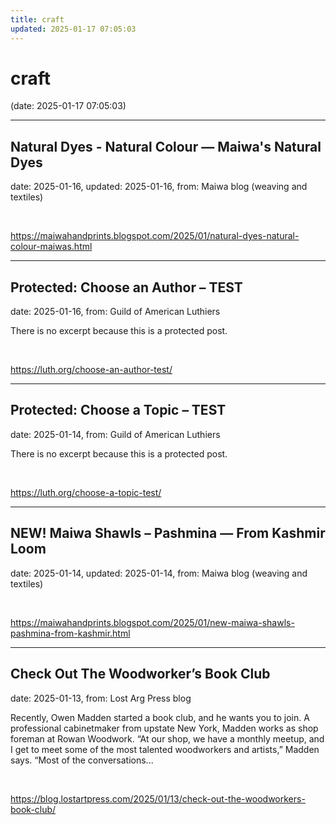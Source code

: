 ```yaml
---
title: craft
updated: 2025-01-17 07:05:03
---
```


# craft

(date: 2025-01-17 07:05:03)

---

## Natural Dyes - Natural Colour — Maiwa's Natural Dyes

date: 2025-01-16, updated: 2025-01-16, from: Maiwa blog (weaving and textiles)

 

<br> 

<https://maiwahandprints.blogspot.com/2025/01/natural-dyes-natural-colour-maiwas.html>

---

## Protected: Choose an Author – TEST

date: 2025-01-16, from: Guild of American Luthiers

There is no excerpt because this is a protected post. 

<br> 

<https://luth.org/choose-an-author-test/>

---

## Protected: Choose a Topic – TEST

date: 2025-01-14, from: Guild of American Luthiers

There is no excerpt because this is a protected post. 

<br> 

<https://luth.org/choose-a-topic-test/>

---

## NEW! Maiwa Shawls – Pashmina — From Kashmir Loom

date: 2025-01-14, updated: 2025-01-14, from: Maiwa blog (weaving and textiles)

 

<br> 

<https://maiwahandprints.blogspot.com/2025/01/new-maiwa-shawls-pashmina-from-kashmir.html>

---

## Check Out The Woodworker’s Book Club

date: 2025-01-13, from: Lost Arg Press blog

Recently, Owen Madden started a book club, and he wants you to join. A professional cabinetmaker from upstate New York, Madden works as shop foreman at Rowan Woodwork. “At our shop, we have a monthly meetup, and I get to meet some of the most talented woodworkers and artists,” Madden says. “Most of the conversations... 

<br> 

<https://blog.lostartpress.com/2025/01/13/check-out-the-woodworkers-book-club/>

